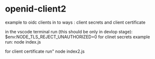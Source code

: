 # openid-client2
example to oidc clients in to ways : client secrets and client certificate  

in the vscode terminal run (this should be only in devlop stage): $env:NODE_TLS_REJECT_UNAUTHORIZED=0 
for clinet secrets example run:
node index.js

for client certificate run"
node index2.js
